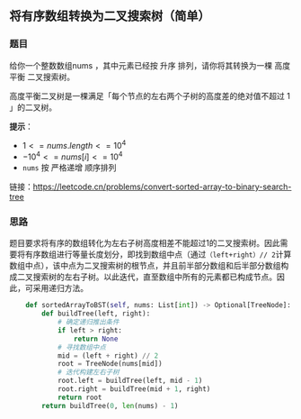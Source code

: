 ## 将有序数组转换为二叉搜索树（简单）
### 题目
给你一个整数数组nums ，其中元素已经按 升序 排列，请你将其转换为一棵 高度平衡 二叉搜索树。

高度平衡二叉树是一棵满足「每个节点的左右两个子树的高度差的绝对值不超过 1 」的二叉树。

**提示**：

* $1 <= nums.length <= 10^4$
* $-10^4 <= nums[i] <= 10^4$
* `nums` 按 严格递增 顺序排列

链接：https://leetcode.cn/problems/convert-sorted-array-to-binary-search-tree

### 思路
题目要求将有序的数组转化为左右子树高度相差不能超过1的二叉搜索树。因此需要将有序数组进行等量长度划分，即找到数组中点（通过`（left+right）// 2`计算数组中点），该中点为二叉搜索树的根节点，并且前半部分数组和后半部分数组构成二叉搜索树的左右子树。以此迭代，直至数组中所有的元素都已构成节点。因此，可采用递归方法。

```python
    def sortedArrayToBST(self, nums: List[int]) -> Optional[TreeNode]:
        def buildTree(left, right):
        	# 确定递归推出条件
            if left > right:
                return None
            # 寻找数组中点
            mid = (left + right) // 2
            root = TreeNode(nums[mid])
            # 迭代构建左右子树
            root.left = buildTree(left, mid - 1)
            root.right = buildTree(mid + 1, right)
            return root
        return buildTree(0, len(nums) - 1)
```
